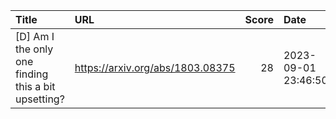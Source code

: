 | Title                                               | URL                              |   Score | Date                |
|:----------------------------------------------------|:---------------------------------|--------:|:--------------------|
| [D] Am I the only one finding this a bit upsetting? | https://arxiv.org/abs/1803.08375 |      28 | 2023-09-01 23:46:50 |